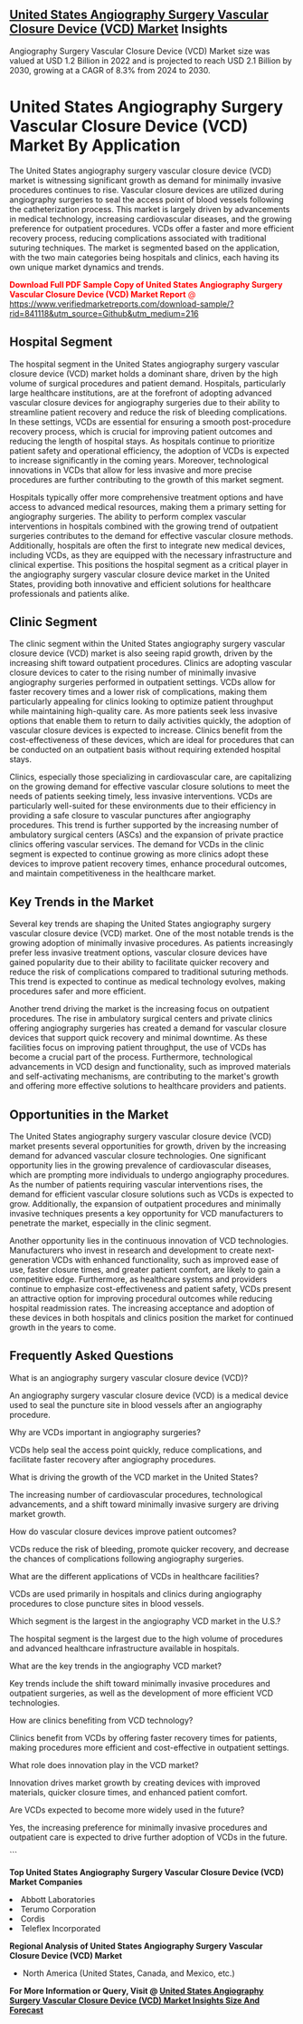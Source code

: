 <h2><a href="https://www.verifiedmarketreports.com/download-sample/?rid=841118&amp;utm_source=Github&amp;utm_medium=216" target="_blank">United States Angiography Surgery Vascular Closure Device (VCD) Market</a> Insights</h2><p>Angiography Surgery Vascular Closure Device (VCD) Market size was valued at USD 1.2 Billion in 2022 and is projected to reach USD 2.1 Billion by 2030, growing at a CAGR of 8.3% from 2024 to 2030.</p><p><h1>United States Angiography Surgery Vascular Closure Device (VCD) Market By Application</h1><p>The United States angiography surgery vascular closure device (VCD) market is witnessing significant growth as demand for minimally invasive procedures continues to rise. Vascular closure devices are utilized during angiography surgeries to seal the access point of blood vessels following the catheterization process. This market is largely driven by advancements in medical technology, increasing cardiovascular diseases, and the growing preference for outpatient procedures. VCDs offer a faster and more efficient recovery process, reducing complications associated with traditional suturing techniques. The market is segmented based on the application, with the two main categories being hospitals and clinics, each having its own unique market dynamics and trends. <p><span class=""><span style="color: #ff0000;"><strong>Download Full PDF Sample Copy of United States Angiography Surgery Vascular Closure Device (VCD) Market Report</strong> @ </span><a href="https://www.verifiedmarketreports.com/download-sample/?rid=841118&amp;utm_source=Github&amp;utm_medium=216" target="_blank">https://www.verifiedmarketreports.com/download-sample/?rid=841118&amp;utm_source=Github&amp;utm_medium=216</a></span></p></p><h2>Hospital Segment</h2><p>The hospital segment in the United States angiography surgery vascular closure device (VCD) market holds a dominant share, driven by the high volume of surgical procedures and patient demand. Hospitals, particularly large healthcare institutions, are at the forefront of adopting advanced vascular closure devices for angiography surgeries due to their ability to streamline patient recovery and reduce the risk of bleeding complications. In these settings, VCDs are essential for ensuring a smooth post-procedure recovery process, which is crucial for improving patient outcomes and reducing the length of hospital stays. As hospitals continue to prioritize patient safety and operational efficiency, the adoption of VCDs is expected to increase significantly in the coming years. Moreover, technological innovations in VCDs that allow for less invasive and more precise procedures are further contributing to the growth of this market segment. </p><p>Hospitals typically offer more comprehensive treatment options and have access to advanced medical resources, making them a primary setting for angiography surgeries. The ability to perform complex vascular interventions in hospitals combined with the growing trend of outpatient surgeries contributes to the demand for effective vascular closure methods. Additionally, hospitals are often the first to integrate new medical devices, including VCDs, as they are equipped with the necessary infrastructure and clinical expertise. This positions the hospital segment as a critical player in the angiography surgery vascular closure device market in the United States, providing both innovative and efficient solutions for healthcare professionals and patients alike.</p><h2>Clinic Segment</h2><p>The clinic segment within the United States angiography surgery vascular closure device (VCD) market is also seeing rapid growth, driven by the increasing shift toward outpatient procedures. Clinics are adopting vascular closure devices to cater to the rising number of minimally invasive angiography surgeries performed in outpatient settings. VCDs allow for faster recovery times and a lower risk of complications, making them particularly appealing for clinics looking to optimize patient throughput while maintaining high-quality care. As more patients seek less invasive options that enable them to return to daily activities quickly, the adoption of vascular closure devices is expected to increase. Clinics benefit from the cost-effectiveness of these devices, which are ideal for procedures that can be conducted on an outpatient basis without requiring extended hospital stays.</p><p>Clinics, especially those specializing in cardiovascular care, are capitalizing on the growing demand for effective vascular closure solutions to meet the needs of patients seeking timely, less invasive interventions. VCDs are particularly well-suited for these environments due to their efficiency in providing a safe closure to vascular punctures after angiography procedures. This trend is further supported by the increasing number of ambulatory surgical centers (ASCs) and the expansion of private practice clinics offering vascular services. The demand for VCDs in the clinic segment is expected to continue growing as more clinics adopt these devices to improve patient recovery times, enhance procedural outcomes, and maintain competitiveness in the healthcare market.</p><h2>Key Trends in the Market</h2><p>Several key trends are shaping the United States angiography surgery vascular closure device (VCD) market. One of the most notable trends is the growing adoption of minimally invasive procedures. As patients increasingly prefer less invasive treatment options, vascular closure devices have gained popularity due to their ability to facilitate quicker recovery and reduce the risk of complications compared to traditional suturing methods. This trend is expected to continue as medical technology evolves, making procedures safer and more efficient.</p><p>Another trend driving the market is the increasing focus on outpatient procedures. The rise in ambulatory surgical centers and private clinics offering angiography surgeries has created a demand for vascular closure devices that support quick recovery and minimal downtime. As these facilities focus on improving patient throughput, the use of VCDs has become a crucial part of the process. Furthermore, technological advancements in VCD design and functionality, such as improved materials and self-activating mechanisms, are contributing to the market's growth and offering more effective solutions to healthcare providers and patients.</p><h2>Opportunities in the Market</h2><p>The United States angiography surgery vascular closure device (VCD) market presents several opportunities for growth, driven by the increasing demand for advanced vascular closure technologies. One significant opportunity lies in the growing prevalence of cardiovascular diseases, which are prompting more individuals to undergo angiography procedures. As the number of patients requiring vascular interventions rises, the demand for efficient vascular closure solutions such as VCDs is expected to grow. Additionally, the expansion of outpatient procedures and minimally invasive techniques presents a key opportunity for VCD manufacturers to penetrate the market, especially in the clinic segment.</p><p>Another opportunity lies in the continuous innovation of VCD technologies. Manufacturers who invest in research and development to create next-generation VCDs with enhanced functionality, such as improved ease of use, faster closure times, and greater patient comfort, are likely to gain a competitive edge. Furthermore, as healthcare systems and providers continue to emphasize cost-effectiveness and patient safety, VCDs present an attractive option for improving procedural outcomes while reducing hospital readmission rates. The increasing acceptance and adoption of these devices in both hospitals and clinics position the market for continued growth in the years to come.</p><h2>Frequently Asked Questions</h2><p>What is an angiography surgery vascular closure device (VCD)?</p><p>An angiography surgery vascular closure device (VCD) is a medical device used to seal the puncture site in blood vessels after an angiography procedure.</p><p>Why are VCDs important in angiography surgeries?</p><p>VCDs help seal the access point quickly, reduce complications, and facilitate faster recovery after angiography procedures.</p><p>What is driving the growth of the VCD market in the United States?</p><p>The increasing number of cardiovascular procedures, technological advancements, and a shift toward minimally invasive surgery are driving market growth.</p><p>How do vascular closure devices improve patient outcomes? </p><p>VCDs reduce the risk of bleeding, promote quicker recovery, and decrease the chances of complications following angiography surgeries.</p><p>What are the different applications of VCDs in healthcare facilities? </p><p>VCDs are used primarily in hospitals and clinics during angiography procedures to close puncture sites in blood vessels.</p><p>Which segment is the largest in the angiography VCD market in the U.S.? </p><p>The hospital segment is the largest due to the high volume of procedures and advanced healthcare infrastructure available in hospitals.</p><p>What are the key trends in the angiography VCD market? </p><p>Key trends include the shift toward minimally invasive procedures and outpatient surgeries, as well as the development of more efficient VCD technologies.</p><p>How are clinics benefiting from VCD technology? </p><p>Clinics benefit from VCDs by offering faster recovery times for patients, making procedures more efficient and cost-effective in outpatient settings.</p><p>What role does innovation play in the VCD market? </p><p>Innovation drives market growth by creating devices with improved materials, quicker closure times, and enhanced patient comfort.</p><p>Are VCDs expected to become more widely used in the future? </p><p>Yes, the increasing preference for minimally invasive procedures and outpatient care is expected to drive further adoption of VCDs in the future.</p>```</p><p><strong>Top United States Angiography Surgery Vascular Closure Device (VCD) Market Companies</strong></p><div data-test-id=""><p><li>Abbott Laboratories</li><li> Terumo Corporation</li><li> Cordis</li><li> Teleflex Incorporated</li></p><div><strong>Regional Analysis of&nbsp;United States Angiography Surgery Vascular Closure Device (VCD) Market</strong></div><ul><li dir="ltr"><p dir="ltr">North America&nbsp;(United States, Canada, and Mexico, etc.)</p></li></ul><p><strong>For More Information or Query, Visit @&nbsp;</strong><strong><a href="https://www.verifiedmarketreports.com/product/angiography-surgery-vascular-closure-device-vcd-market/?utm_source=Github&amp;utm_medium=216" target="_blank">United States Angiography Surgery Vascular Closure Device (VCD) Market Insights Size And Forecast</a></strong></p></div>
